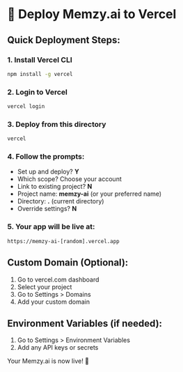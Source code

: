 # 🚀 Deploy Memzy.ai to Vercel

## Quick Deployment Steps:

### 1. Install Vercel CLI
```bash
npm install -g vercel
```

### 2. Login to Vercel
```bash
vercel login
```

### 3. Deploy from this directory
```bash
vercel
```

### 4. Follow the prompts:
- Set up and deploy? **Y**
- Which scope? Choose your account
- Link to existing project? **N** 
- Project name: **memzy-ai** (or your preferred name)
- Directory: **.** (current directory)
- Override settings? **N**

### 5. Your app will be live at:
```
https://memzy-ai-[random].vercel.app
```

## Custom Domain (Optional):
1. Go to vercel.com dashboard
2. Select your project
3. Go to Settings > Domains
4. Add your custom domain

## Environment Variables (if needed):
1. Go to Settings > Environment Variables
2. Add any API keys or secrets

Your Memzy.ai is now live! 🎉
